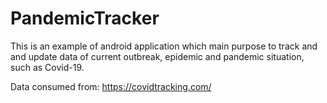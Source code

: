 # PandemicTracker
This is an example of android application which main purpose to track and and update data of current outbreak, epidemic and pandemic situation, such as Covid-19.

Data consumed from:
https://covidtracking.com/
